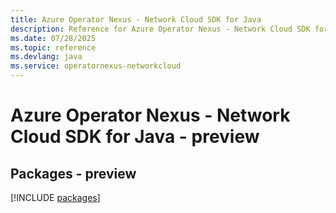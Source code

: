 ```yaml
---
title: Azure Operator Nexus - Network Cloud SDK for Java
description: Reference for Azure Operator Nexus - Network Cloud SDK for Java
ms.date: 07/28/2025
ms.topic: reference
ms.devlang: java
ms.service: operatornexus-networkcloud
---
```

# Azure Operator Nexus - Network Cloud SDK for Java - preview
## Packages - preview
[!INCLUDE [packages](operator-nexus---network-cloud-index.md)]